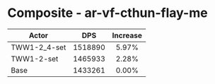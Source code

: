 # Composite - ar-vf-cthun-flay-me
| Actor | DPS | Increase |
|---|:---:|:---:|
|TWW1-2_4-set|1518890|5.97%|
|TWW1-2-set|1465933|2.28%|
|Base|1433261|0.00%|
